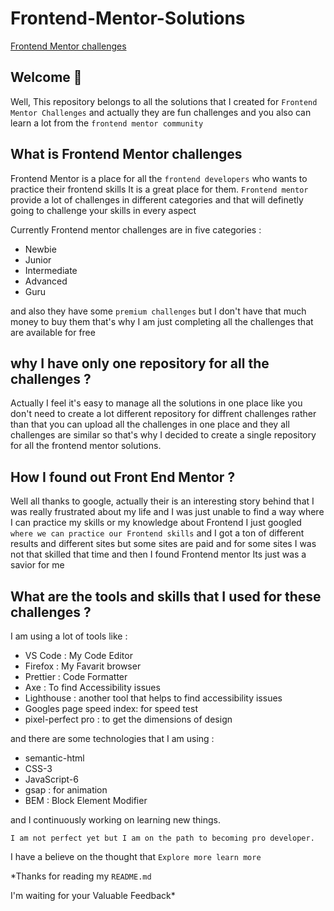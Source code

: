 # Frontend-Mentor-Solutions

[Frontend Mentor challenges](https://www.frontendmentor.io/challenges)

## Welcome 👏

Well, This repository belongs to all the solutions that I created for `Frontend Mentor Challenges` and actually they are fun challenges and you also can learn a lot from the `frontend mentor community`
  
## What is Frontend Mentor challenges
Frontend Mentor is a place for all the `frontend developers` who wants to practice their frontend skills It is a great place for them. `Frontend mentor` provide a lot of challenges in different categories and that will definetly going to challenge your skills in every aspect 

Currently Frontend mentor challenges are in five categories :
* Newbie
* Junior
* Intermediate
* Advanced
* Guru

and also they have some `premium challenges` but I don't have that much money to buy them that's why I am just completing all the challenges that are available for free

## why I have only one repository for all the challenges ?
Actually I feel it's easy to manage all the solutions in one place like you don't need to create a lot different repository for diffrent challenges rather than that you can upload all the challenges in one place and they all challenges are similar so that's why I decided to create a single repository for all the frontend mentor solutions.


## How I found out Front End Mentor ?
Well all thanks to google, actually their is an interesting story behind that I was really frustrated about my life and I was just unable to find a way where I can practice my skills or my knowledge about Frontend I just googled `where we can practice our Frontend skills` and I got a ton of different results and different sites but some sites are paid and for some sites I was not that skilled that time and then I found Frontend mentor Its just was a savior for me

## What are the tools and skills that I used for these challenges ?
  I am using a lot of tools like :
  * VS Code : My Code Editor
  * Firefox : My Favarit browser
  * Prettier : Code Formatter
  * Axe : To find Accessibility issues
  * Lighthouse : another tool that helps to find accessibility issues
  * Googles page speed index: for speed test
  * pixel-perfect pro : to get the dimensions of design

  and there are some technologies that I am using :
  * semantic-html
  * CSS-3
  * JavaScript-6
  * gsap : for animation
  * BEM : Block Element Modifier

and I continuously working on learning new things.

`I am not perfect yet but I am on the path to becoming pro developer.`

I have a believe on the thought that
`Explore more learn more`

*Thanks for reading my `README.md` 

I'm waiting for your Valuable Feedback*
